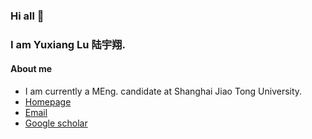### Hi all 👋

### I am Yuxiang Lu 陆宇翔.

#### About me
- I am currently a MEng. candidate at Shanghai Jiao Tong University.
- [Homepage](https://innovator-zero.github.io/)
- [Email](mailto:luyuxiang_2018@sjtu.edu.cn)
- [Google scholar](https://scholar.google.com/citations?user=7m-TOp8AAAAJ)
